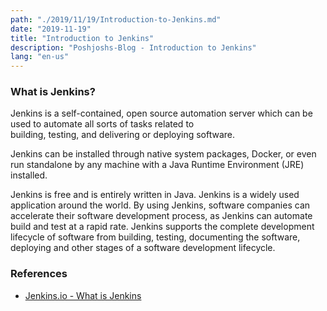 ```yaml
---
path: "./2019/11/19/Introduction-to-Jenkins.md"
date: "2019-11-19"
title: "Introduction to Jenkins"
description: "Poshjoshs-Blog - Introduction to Jenkins"
lang: "en-us"
---
```


### What is Jenkins? ###

Jenkins is a self-contained, open source automation server which can be used to automate all sorts of tasks related to            
building, testing, and delivering or deploying software.

Jenkins can be installed through native system packages, Docker, or even run standalone by any machine with a Java Runtime
Environment (JRE) installed.

Jenkins is free and is entirely written in Java. Jenkins is a widely used application around the world. By using Jenkins,
software companies can accelerate their software development process, as Jenkins can automate build and test at a rapid rate.
Jenkins supports the complete development lifecycle of software from building, testing, documenting the software, deploying
and other stages of a software development lifecycle.

### References ###

- [Jenkins.io - What is Jenkins](https://jenkins.io/doc/)
